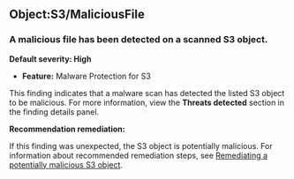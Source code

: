 Object:S3/MaliciousFile
-----------------------

### A malicious file has been detected on a scanned S3 object.

**Default severity: High**

* **Feature:** Malware Protection for S3

This finding indicates that a malware scan has detected the listed S3 object to be malicious. For more information, view the **Threats detected** section in the finding details panel.

**Recommendation remediation:**

If this finding was unexpected, the S3 object is potentially malicious. For information about recommended remediation steps, see [Remediating a potentially malicious S3 object](https://docs.aws.amazon.com/guardduty/latest/ug/compromised-s3object-malware-protection-gdu.html).